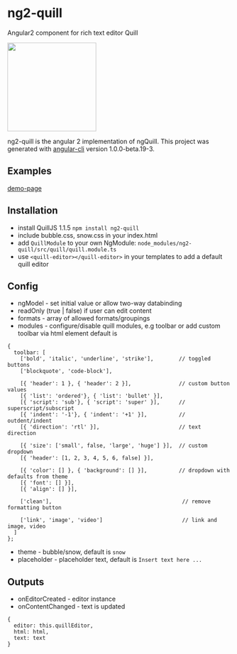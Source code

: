 # ng2-quill
Angular2 component for rich text editor Quill

<img src="https://cloud.githubusercontent.com/assets/2264672/20601381/a51753d4-b258-11e6-92c2-1d79efa5bede.png" width="200px">

ng2-quill is the angular 2 implementation of ngQuill.
This project was generated with [angular-cli](https://github.com/angular/angular-cli) version 1.0.0-beta.19-3.

## Examples
[demo-page](https://killercodemonkey.github.io/ng2-quill)

## Installation
- install QuillJS 1.1.5 `npm install ng2-quill`
- include bubble.css, snow.css in your index.html
- add `QuillModule` to your own NgModule: `node_modules/ng2-quill/src/quill/quill.module.ts`
- use `<quill-editor></quill-editor>` in your templates to add a default quill editor

## Config
- ngModel - set initial value or allow two-way databinding
- readOnly (true | false) if user can edit content
- formats - array of allowed formats/groupings
- modules - configure/disable quill modules, e.g toolbar or add custom toolbar via html element default is
```
{
  toolbar: [
    ['bold', 'italic', 'underline', 'strike'],        // toggled buttons
    ['blockquote', 'code-block'],

    [{ 'header': 1 }, { 'header': 2 }],               // custom button values
    [{ 'list': 'ordered'}, { 'list': 'bullet' }],
    [{ 'script': 'sub'}, { 'script': 'super' }],      // superscript/subscript
    [{ 'indent': '-1'}, { 'indent': '+1' }],          // outdent/indent
    [{ 'direction': 'rtl' }],                         // text direction

    [{ 'size': ['small', false, 'large', 'huge'] }],  // custom dropdown
    [{ 'header': [1, 2, 3, 4, 5, 6, false] }],

    [{ 'color': [] }, { 'background': [] }],          // dropdown with defaults from theme
    [{ 'font': [] }],
    [{ 'align': [] }],

    ['clean'],                                         // remove formatting button

    ['link', 'image', 'video']                         // link and image, video
  ]
};
```
- theme - bubble/snow, default is `snow`
- placeholder - placeholder text, default is `Insert text here ...`

## Outputs
- onEditorCreated - editor instance
- onContentChanged - text is updated
```
{
  editor: this.quillEditor,
  html: html,
  text: text
}
```


